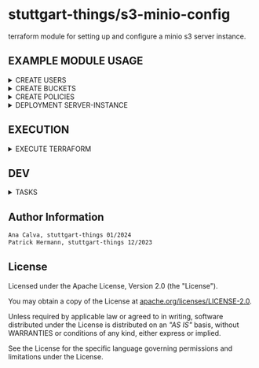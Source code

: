 # stuttgart-things/s3-minio-config

terraform module for setting up and configure a minio s3 server instance.

## EXAMPLE MODULE USAGE

<details><summary>CREATE USERS</summary>

```hcl
# CALL MODULE - main.tf
module "s3-minio-config" {
  source         = "github.com/stuttgart-things/s3-minio-config" # OR LOCAL E.G. "../s3-minio-config"
  minio_user     = var.minio_user
  minio_server   = var.minio_server
  minio_password = var.minio_password
  minio_region   = var.minio_region
  minio_ssl      = true
  users          = var.users
}

variable "minio_region" {
  description = "Default MINIO region"
  default     = "eu-central-1"
}

variable "minio_server" {
  description = "Default MINIO host and port"
}

variable "minio_user" {
  description = "MINIO user"
}

variable "minio_password" {
  description = "MINIO password"
}

variable "users" {
  description = "A list of new users"
}

output "user_minio_user" {
    value = module.s3-minio-config.user_minio_user
}

output "minio_user_secret" {
    value = module.s3-minio-config.minio_user_secret
}

output "minio_user_status" {
    value = module.s3-minio-config.minio_user_status
}

```


```hcl
# VARIABLES -tfvars
minio_server   = "artifacts.app.4sthings.tiab.ssc.sva.de:443"
users = [
  {
    name = "patrick"
    secret = null               # Randomly generated secret key
    policy = null               # No policy is attatched
  },
  {
    name = "hermann"
    secret = "thepassword"
    policy = "readwrite"
  }
]
minio_user = "<USER>"
minio_password = "<PASSWORD>"

```

</details>

<details><summary>CREATE BUCKETS</summary>

```hcl
# CALL MODULE - main.tf
module "s3-minio-config" {
  source         = "github.com/stuttgart-things/s3-minio-config"
  minio_user     = var.minio_user
  minio_server   = var.minio_server
  minio_password = var.minio_password
  minio_region   = var.minio_region
  minio_ssl      = true
  buckets        = var.buckets
}

variable "minio_region" {
  description = "Default MINIO region"
  default     = "eu-central-1"
}

variable "minio_server" {
  description = "Default MINIO host and port"
}

variable "minio_user" {
  description = "MINIO user"
}

variable "minio_password" {
  description = "MINIO password"
}

variable "buckets" {
  description = "A list of buckets"
}

```
```hcl
# VARIABLES -tfvars
minio_server   = "artifacts.app.4sthings.tiab.ssc.sva.de:443"
buckets = [
  {
    name = "data"
    acl  = "public"
  },
  {
    name = "backup"
    acl  = "public"
  }
]
minio_user = "<USER>"
minio_password = "<PASSWORD>"

```

</details>

<details><summary>CREATE POLICIES</summary>

```hcl
# CALL MODULE - main.tf
module "s3-minio-config" {
  source         = "github.com/stuttgart-things/s3-minio-config"
  minio_user     = var.minio_user
  minio_server   = var.minio_server
  minio_password = var.minio_password
  minio_region   = var.minio_region
  minio_ssl      = true
  new_policy     = var.new_policy
}

variable "minio_region" {
  description = "Default MINIO region"
}

variable "minio_server" {
  description = "Default MINIO host and port"
}

variable "minio_user" {
  description = "MINIO user"
}

variable "minio_password" {
  description = "MINIO password"
}

variable "new_policy" {
  description = "Policy for creation"
}

```

```hcl
# VARIABLES -tfvars
minio_server   = "artifacts.app.4sthings.tiab.ssc.sva.de:443"
new_policy = [
    {
        name = "test_policy_1"
        policy = <<EOF
{
    "Version": "2012-10-17",
    "Statement": [
       {
          "Effect": "Allow",
          "Action": [
             "s3:ListAllMyBuckets"
          ],
          "Resource": [
             "arn:aws:s3:::*"
          ]
       }
    ]
 }
        EOF
    },
]
minio_user = "<USER>"
minio_password = "<PASSWORD>"
```

```hcl
# VARIABLES -tfvars
minio_server   = "artifacts.app.4sthings.tiab.ssc.sva.de:443"
minio_user = "<USER>"
minio_password = "<PASSWORD>"

enable_deployment = true

namespace = "minio"
deployment_name = "minio-deployment"

ingress_hostname_api = "artifacts"
ingress_hostname_console = "artifacts-console"
ingress_domain = "app.4sthings.tiab.ssc.sva.de"
cluster_issuer = "cluster-issuer-approle"

enable_storage = true
storage_class = ""
```

</details>

<details><summary>DEPLOYMENT SERVER-INSTANCE</summary>

```hcl
# CALL MODULE - main.tf
module "s3-minio-config" {
  source                   = "github.com/stuttgart-things/s3-minio-config"
  enable_deployment        = true
  kube_config              = "/home/sthings/.kube/labda-dev7"
  namespace                = "minio"
  minio_region             = "eu-central-1"
  minio_ssl                = true
  minio_image_tag          = "13.3.3"
  enable_storage           = true
  helm_chart_version       = "13.3.3"
  ingress_hostname_api     = "artifacts"
  ingress_hostname_console = "artifacts-console"
  ingress_domain           = "dev7.4sthings.tiab.ssc.sva.de"
  minio_user               = "admin"
  minio_password           = "superSecret"
  ingress_class            = "nginx"
  create_cert              = true
}
```

To create api and console certificates for the deployment include the following variables:

```hcl
# CALL MODULE - main.tf
module "s3-minio-config" {
...
cluster_issuer = "cluster-issuer-approle"
create_cert = true
...
}
```

</details>

## EXECUTION

<details><summary>EXECUTE TERRAFORM</summary>

```bash
export TF_VAR_minio_user="<ACCESS-ID>"
export TF_VAR_minio_password="<SECRET-ACCESS-ID>"

terraform init
terraform validate
terraform plan
terraform apply
```

</details>

## DEV

<details><summary>TASKS</summary>

```bash
task: Available tasks for this project:

* branch:       Create branch from main
* commit:       Commit + push code into branch
* pr:           Create pull request into main
```

</details>

## Author Information

```bash
Ana Calva, stuttgart-things 01/2024
Patrick Hermann, stuttgart-things 12/2023
```

## License

Licensed under the Apache License, Version 2.0 (the "License").

You may obtain a copy of the License at [apache.org/licenses/LICENSE-2.0](http://www.apache.org/licenses/LICENSE-2.0).

Unless required by applicable law or agreed to in writing, software distributed under the License is distributed on an _"AS IS"_ basis, without WARRANTIES or conditions of any kind, either express or implied.

See the License for the specific language governing permissions and limitations under the License.
